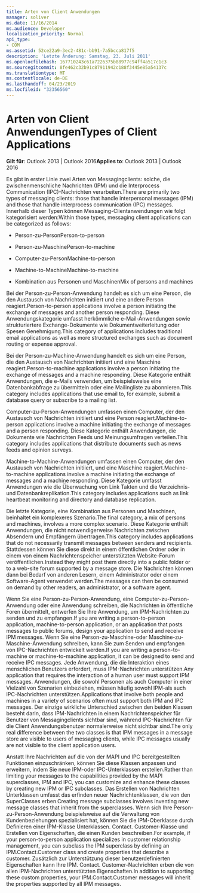 ```yaml
---
title: Arten von Client Anwendungen
manager: soliver
ms.date: 11/16/2014
ms.audience: Developer
localization_priority: Normal
api_type:
- COM
ms.assetid: 52ce22a9-3ec2-481c-bb91-7a5bcca817f5
description: 'Letzte Änderung: Samstag, 23. Juli 2011'
ms.openlocfilehash: 167710243c61a7226375b88977c94ff4a517c1c3
ms.sourcegitcommit: 8fe462c32b91c87911942c188f3445e85a54137c
ms.translationtype: MT
ms.contentlocale: de-DE
ms.lasthandoff: 04/23/2019
ms.locfileid: "32356560"
---
```

# <a name="types-of-client-applications"></a><span data-ttu-id="18fb3-103">Arten von Client Anwendungen</span><span class="sxs-lookup"><span data-stu-id="18fb3-103">Types of Client Applications</span></span>

  
  
<span data-ttu-id="18fb3-104">**Gilt für**: Outlook 2013 | Outlook 2016</span><span class="sxs-lookup"><span data-stu-id="18fb3-104">**Applies to**: Outlook 2013 | Outlook 2016</span></span> 
  
<span data-ttu-id="18fb3-105">Es gibt in erster Linie zwei Arten von Messagingclients: solche, die zwischenmenschliche Nachrichten (IPM) und die Interprocess Communication (IPC)-Nachrichten verarbeiten.</span><span class="sxs-lookup"><span data-stu-id="18fb3-105">There are primarily two types of messaging clients: those that handle interpersonal messages (IPM) and those that handle interprocess communication (IPC) messages.</span></span> <span data-ttu-id="18fb3-106">Innerhalb dieser Typen können Messaging-Clientanwendungen wie folgt kategorisiert werden:</span><span class="sxs-lookup"><span data-stu-id="18fb3-106">Within those types, messaging client applications can be categorized as follows:</span></span>
  
- <span data-ttu-id="18fb3-107">Person-zu-Person</span><span class="sxs-lookup"><span data-stu-id="18fb3-107">Person-to-person</span></span>
    
- <span data-ttu-id="18fb3-108">Person-zu-Maschine</span><span class="sxs-lookup"><span data-stu-id="18fb3-108">Person-to-machine</span></span>
    
- <span data-ttu-id="18fb3-109">Computer-zu-Person</span><span class="sxs-lookup"><span data-stu-id="18fb3-109">Machine-to-person</span></span>
    
- <span data-ttu-id="18fb3-110">Machine-to-Machine</span><span class="sxs-lookup"><span data-stu-id="18fb3-110">Machine-to-machine</span></span>
    
- <span data-ttu-id="18fb3-111">Kombination aus Personen und Maschinen</span><span class="sxs-lookup"><span data-stu-id="18fb3-111">Mix of persons and machines</span></span>
    
<span data-ttu-id="18fb3-112">Bei der Person-zu-Person-Anwendung handelt es sich um eine Person, die den Austausch von Nachrichten initiiert und eine andere Person reagiert.</span><span class="sxs-lookup"><span data-stu-id="18fb3-112">Person-to-person applications involve a person initiating the exchange of messages and another person responding.</span></span> <span data-ttu-id="18fb3-113">Diese Anwendungskategorie umfasst herkömmliche e-Mail-Anwendungen sowie strukturiertere Exchange-Dokumente wie Dokumentweiterleitung oder Spesen Genehmigung.</span><span class="sxs-lookup"><span data-stu-id="18fb3-113">This category of applications includes traditional email applications as well as more structured exchanges such as document routing or expense approval.</span></span>
  
<span data-ttu-id="18fb3-114">Bei der Person-zu-Machine-Anwendung handelt es sich um eine Person, die den Austausch von Nachrichten initiiert und eine Maschine reagiert.</span><span class="sxs-lookup"><span data-stu-id="18fb3-114">Person-to-machine applications involve a person initiating the exchange of messages and a machine responding.</span></span> <span data-ttu-id="18fb3-115">Diese Kategorie enthält Anwendungen, die e-Mails verwenden, um beispielsweise eine Datenbankabfrage zu übermitteln oder eine Mailingliste zu abonnieren.</span><span class="sxs-lookup"><span data-stu-id="18fb3-115">This category includes applications that use email to, for example, submit a database query or subscribe to a mailing list.</span></span>
  
<span data-ttu-id="18fb3-116">Computer-zu-Person-Anwendungen umfassen einen Computer, der den Austausch von Nachrichten initiiert und eine Person reagiert.</span><span class="sxs-lookup"><span data-stu-id="18fb3-116">Machine-to-person applications involve a machine initiating the exchange of messages and a person responding.</span></span> <span data-ttu-id="18fb3-117">Diese Kategorie enthält Anwendungen, die Dokumente wie Nachrichten Feeds und Meinungsumfragen verteilen.</span><span class="sxs-lookup"><span data-stu-id="18fb3-117">This category includes applications that distribute documents such as news feeds and opinion surveys.</span></span>
  
<span data-ttu-id="18fb3-118">Machine-to-Machine-Anwendungen umfassen einen Computer, der den Austausch von Nachrichten initiiert, und eine Maschine reagiert.</span><span class="sxs-lookup"><span data-stu-id="18fb3-118">Machine-to-machine applications involve a machine initiating the exchange of messages and a machine responding.</span></span> <span data-ttu-id="18fb3-119">Diese Kategorie umfasst Anwendungen wie die Überwachung von Link Takten und die Verzeichnis-und Datenbankreplikation.</span><span class="sxs-lookup"><span data-stu-id="18fb3-119">This category includes applications such as link heartbeat monitoring and directory and database replication.</span></span>
  
<span data-ttu-id="18fb3-120">Die letzte Kategorie, eine Kombination aus Personen und Maschinen, beinhaltet ein komplexeres Szenario.</span><span class="sxs-lookup"><span data-stu-id="18fb3-120">The final category, a mix of persons and machines, involves a more complex scenario.</span></span> <span data-ttu-id="18fb3-121">Diese Kategorie enthält Anwendungen, die nicht notwendigerweise Nachrichten zwischen Absendern und Empfängern übertragen.</span><span class="sxs-lookup"><span data-stu-id="18fb3-121">This category includes applications that do not necessarily transmit messages between senders and recipients.</span></span> <span data-ttu-id="18fb3-122">Stattdessen können Sie diese direkt in einem öffentlichen Ordner oder in einem von einem Nachrichtenspeicher unterstützten Website-Forum veröffentlichen.</span><span class="sxs-lookup"><span data-stu-id="18fb3-122">Instead they might post them directly into a public folder or to a web-site forum supported by a message store.</span></span> <span data-ttu-id="18fb3-123">Die Nachrichten können dann bei Bedarf von anderen Lesern, einem Administrator oder einem Software-Agent verwendet werden.</span><span class="sxs-lookup"><span data-stu-id="18fb3-123">The messages can then be consumed on demand by other readers, an administrator, or a software agent.</span></span>
  
<span data-ttu-id="18fb3-124">Wenn Sie eine Person-zu-Person-Anwendung, eine Computer-zu-Person-Anwendung oder eine Anwendung schreiben, die Nachrichten in öffentliche Foren übermittelt, entwerfen Sie Ihre Anwendung, um IPM-Nachrichten zu senden und zu empfangen.</span><span class="sxs-lookup"><span data-stu-id="18fb3-124">If you are writing a person-to-person application, machine-to-person application, or an application that posts messages to public forums, design your application to send and receive IPM messages.</span></span> <span data-ttu-id="18fb3-125">Wenn Sie eine Person-zu-Maschine-oder Maschine-zu-Maschine-Anwendung schreiben, kann Sie zum Senden und empfangen von IPC-Nachrichten entwickelt werden.</span><span class="sxs-lookup"><span data-stu-id="18fb3-125">If you are writing a person-to-machine or machine-to-machine application, it can be designed to send and receive IPC messages.</span></span> <span data-ttu-id="18fb3-126">Jede Anwendung, die die Interaktion eines menschlichen Benutzers erfordert, muss IPM-Nachrichten unterstützen.</span><span class="sxs-lookup"><span data-stu-id="18fb3-126">Any application that requires the interaction of a human user must support IPM messages.</span></span> <span data-ttu-id="18fb3-127">Anwendungen, die sowohl Personen als auch Computer in einer Vielzahl von Szenarien einbeziehen, müssen häufig sowohl IPM-als auch IPC-Nachrichten unterstützen.</span><span class="sxs-lookup"><span data-stu-id="18fb3-127">Applications that involve both people and machines in a variety of scenarios often must support both IPM and IPC messages.</span></span> <span data-ttu-id="18fb3-128">Der einzige wirkliche Unterschied zwischen den beiden Klassen besteht darin, dass IPM-Nachrichten in einem Nachrichtenspeicher für Benutzer von Messagingclients sichtbar sind, während IPC-Nachrichten für die Client Anwendungsbenutzer normalerweise nicht sichtbar sind.</span><span class="sxs-lookup"><span data-stu-id="18fb3-128">The only real difference between the two classes is that IPM messages in a message store are visible to users of messaging clients, while IPC messages usually are not visible to the client application users.</span></span> 
  
<span data-ttu-id="18fb3-129">Anstatt Ihre Nachrichten auf die von der MAPI und IPC bereitgestellten Funktionen einzuschränken, können Sie diese Klassen anpassen und erweitern, indem Sie neue IPM-oder IPC-Unterklassen erstellen.</span><span class="sxs-lookup"><span data-stu-id="18fb3-129">Rather than limiting your messages to the capabilities provided by the MAPI superclasses, IPM and IPC, you can customize and enhance these classes by creating new IPM or IPC subclasses.</span></span> <span data-ttu-id="18fb3-130">Das Erstellen von Nachrichten Unterklassen umfasst das erfinden neuer Nachrichtenklassen, die von den SuperClasses erben.</span><span class="sxs-lookup"><span data-stu-id="18fb3-130">Creating message subclasses involves inventing new message classes that inherit from the superclasses.</span></span> <span data-ttu-id="18fb3-131">Wenn sich Ihre Person-zu-Person-Anwendung beispielsweise auf die Verwaltung von Kundenbeziehungen spezialisiert hat, können Sie die IPM-Oberklasse durch Definieren einer IPM-Klasse Unterklassen. Contact. Customer-Klasse und Erstellen von Eigenschaften, die einen Kunden beschreiben.</span><span class="sxs-lookup"><span data-stu-id="18fb3-131">For example, if your person-to-person application specializes in customer relationship management, you can subclass the IPM superclass by defining an IPM.Contact.Customer class and create properties that describe a customer.</span></span> <span data-ttu-id="18fb3-132">Zusätzlich zur Unterstützung dieser benutzerdefinierten Eigenschaften kann Ihre IPM. Contact. Customer-Nachrichten erben die von allen IPM-Nachrichten unterstützten Eigenschaften.</span><span class="sxs-lookup"><span data-stu-id="18fb3-132">In addition to supporting these custom properties, your IPM.Contact.Customer messages will inherit the properties supported by all IPM messages.</span></span>
  

